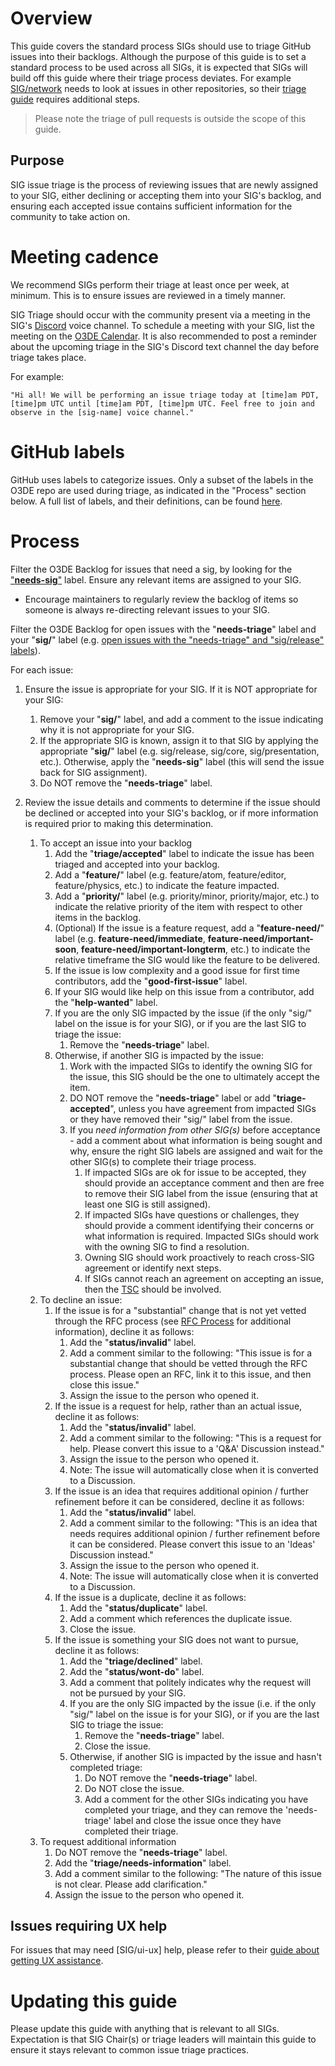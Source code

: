 # Overview

This guide covers the standard process SIGs should use to triage GitHub issues into their backlogs. Although the purpose of this guide is to set a standard process to be used across all SIGs, it is expected that SIGs will build off this guide where their triage process deviates. For example [SIG/network](https://github.com/o3de/sig-network) needs to look at issues in other repositories, so their [triage guide](https://github.com/o3de/sig-network/blob/main/TRIAGE_GUIDE.md) requires additional steps.

> Please note the triage of pull requests is outside the scope of this guide.

## Purpose

SIG issue triage is the process of reviewing issues that are newly assigned to your SIG, either declining or accepting them into your SIG's backlog, and ensuring each accepted issue contains sufficient information for the community to take action on.

# Meeting cadence

We recommend SIGs perform their triage at least once per week, at minimum. This is to ensure issues are reviewed in a timely manner.

SIG Triage should occur with the community present via a meeting in the SIG's [Discord](https://discord.gg/o3de) voice channel. To schedule a meeting with your SIG, list the meeting on the [O3DE Calendar](https://lists.o3de.org/g/o3de-calendar/calendar). It is also recommended to post a reminder about the upcoming triage in the SIG's Discord text channel the day before triage takes place.

For example:
```
"Hi all! We will be performing an issue triage today at [time]am PDT, [time]pm UTC until [time]am PDT, [time]pm UTC. Feel free to join and observe in the [sig-name] voice channel."
```

# GitHub labels
GitHub uses labels to categorize issues. Only a subset of the labels in the O3DE repo are used during triage, as indicated in the "Process" section below. A full list of labels, and their definitions, can be found [here](https://github.com/o3de/o3de/labels).

# Process

Filter the O3DE Backlog for issues that need a sig, by looking for the ["**needs-sig**"](https://github.com/o3de/o3de/issues?q=is%3Aissue+is%3Aopen+label%3Aneeds-sig) label. Ensure any relevant items are assigned to your SIG.
   * Encourage maintainers to regularly review the backlog of items so someone is always re-directing relevant issues to your SIG.

Filter the O3DE Backlog for open issues with the "**needs-triage**" label and your "**sig/**" label (e.g. [open issues with the "needs-triage" and "sig/release" labels](https://github.com/o3de/o3de/issues?q=is%3Aopen+label%3Asig%2Frelease+label%3Aneeds-triage+)). 

For each issue:

1.  Ensure the issue is appropriate for your SIG. If it is NOT appropriate for your SIG:
    1.  Remove your "**sig/**" label, and add a comment to the issue indicating why it is not appropriate for your SIG.
    2.  If the appropriate SIG is known, assign it to that SIG by applying the appropriate "**sig/**" label (e.g. sig/release, sig/core, sig/presentation, etc.). Otherwise, apply the "**needs-sig**" label (this will send the issue back for SIG assignment).
    3.  Do NOT remove the "**needs-triage**" label.
    
2.  Review the issue details and comments to determine if the issue should be declined or accepted into your SIG's backlog, or if more information is required prior to making this determination.  
    1.  To accept an issue into your backlog  
        1. Add the "**triage/accepted**" label to indicate the issue has been triaged and accepted into your backlog.
        2. Add a "**feature/**" label (e.g. feature/atom, feature/editor, feature/physics, etc.) to indicate the feature impacted.
        3. Add a "**priority/**" label (e.g. priority/minor, priority/major, etc.) to indicate the relative priority of the item with respect to other items in the backlog.
        4. (Optional) If the issue is a feature request, add a "**feature-need/**" label (e.g. **feature-need/immediate**, **feature-need/important-soon**, **feature-need/important-longterm**, etc.) to indicate the relative timeframe the SIG would like the feature to be delivered.
        5. If the issue is low complexity and a good issue for first time contributors, add the "**good-first-issue**" label.
        6. If your SIG would like help on this issue from a contributor, add the "**help-wanted**" label.
        7. If you are the only SIG impacted by the issue (if the only "sig/" label on the issue is for your SIG), or if you are the last SIG to triage the issue:
            1.  Remove the "**needs-triage**" label.   
        8. Otherwise, if another SIG is impacted by the issue:
            1.  Work with the impacted SIGs to identify the owning SIG for the issue, this SIG should be the one to ultimately accept the item.
            2.  DO NOT remove the "**needs-triage**" label or add "**triage-accepted**", unless you have agreement from impacted SIGs or they have removed their "sig/" label from the issue.
            3.  If you *need information from other SIG(s)* before acceptance - add a comment about what information is being sought and why, ensure the right SIG labels are assigned and wait for the other SIG(s) to complete their triage process. 
                1. If impacted SIGs are ok for issue to be accepted, they should provide an acceptance comment and then are free to remove their SIG label from the issue (ensuring that at least one SIG is still assigned). 
                2. If impacted SIGs have questions or challenges, they should provide a comment identifying their concerns or what information is required. Impacted SIGs should work with the owning SIG to find a resolution.
                3. Owning SIG should work proactively to reach cross-SIG agreement or identify next steps.
                4. If SIGs cannot reach an agreement on accepting an issue, then the [TSC](https://github.com/o3de/tsc) should be involved.
    2.  To decline an issue:  
        1.  If the issue is for a "substantial" change that is not yet vetted through the RFC process (see [RFC Process](https://github.com/o3de/rfcs/blob/main/README.md) for additional information), decline it as follows:  
            1.  Add the "**status/invalid**" label.
            2.  Add a comment similar to the following: "This issue is for a substantial change that should be vetted through the RFC process. Please open an RFC, link it to this issue, and then close this issue."
            3.  Assign the issue to the person who opened it.
        2.  If the issue is a request for help, rather than an actual issue, decline it as follows:  
            1.  Add the "**status/invalid**" label.
            2.  Add a comment similar to the following: "This is a request for help. Please convert this issue to a 'Q&A' Discussion instead."
            3.  Assign the issue to the person who opened it.
            4.  Note: The issue will automatically close when it is converted to a Discussion.
        3.  If the issue is an idea that requires additional opinion / further refinement before it can be considered, decline it as follows:  
            1.  Add the "**status/invalid**" label.
            2.  Add a comment similar to the following: "This is an idea that needs requires additional opinion / further refinement before it can be considered. Please convert this issue to an 'Ideas' Discussion instead."
            3.  Assign the issue to the person who opened it.
            4.  Note: The issue will automatically close when it is converted to a Discussion.
        4.  If the issue is a duplicate, decline it as follows:  
            1.  Add the "**status/duplicate**" label.
            2.  Add a comment which references the duplicate issue.   
            3.  Close the issue.   
        5.  If the issue is something your SIG does not want to pursue, decline it as follows:
            1.  Add the "**triage/declined**" label.
            2.  Add the "**status/wont-do**" label.
            3.  Add a comment that politely indicates why the request will not be pursued by your SIG.
            4.  If you are the only SIG impacted by the issue (i.e. if the only "sig/" label on the issue is for your SIG), or if you are the last SIG to triage the issue:  
                1.  Remove the "**needs-triage**" label.
                2.  Close the issue.
            5.  Otherwise, if another SIG is impacted by the issue and hasn't completed triage:
                1.  Do NOT remove the "**needs-triage**" label. 
                2.  Do NOT close the issue. 
                3.  Add a comment for the other SIGs indicating you have completed your triage, and they can remove the 'needs-triage' label and close the issue once they have completed their triage.
    3.  To request additional information  
        1.  Do NOT remove the "**needs-triage**" label.
        2.  Add the "**triage/needs-information**" label.
        3.  Add a comment similar to the following: "The nature of this issue is not clear. Please add clarification."
        4.  Assign the issue to the person who opened it.

## Issues requiring UX help
For issues that may need [SIG/ui-ux] help, please refer to their [guide about getting UX assistance](https://github.com/o3de/sig-ui-ux/blob/main/governance/UX%20Intake%20Process.md).

# Updating this guide
Please update this guide with anything that is relevant to all SIGs. Expectation is that SIG Chair(s) or triage leaders will maintain this guide to ensure it stays relevant to common issue triage practices.